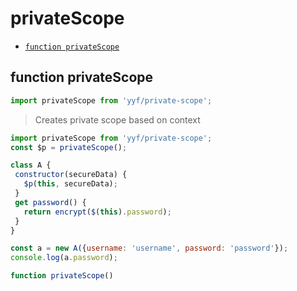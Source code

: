 # privateScope

- [`function privateScope`](#function-privatescope)

<a id="function-privatescope"></a><h2>function privateScope</h2>
``` javascript
import privateScope from 'yyf/private-scope';
```
> Creates private scope based on context



``` javascript
import privateScope from 'yyf/private-scope';
const $p = privateScope();

class A {
 constructor(secureData) {
   $p(this, secureData);
 }
 get password() {
   return encrypt($(this).password);
 }
}

const a = new A({username: 'username', password: 'password'});
console.log(a.password);
```


``` javascript
function privateScope()
```
